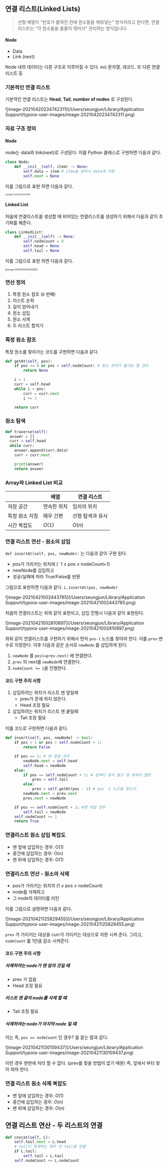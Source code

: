 ##  연결 리스트(Linked Lists)

> 선형 배열이 "번호가 붙여진 칸에 원소들을 채워넣는" 방식이라고 한다면, 연결 리스트는 "각 원소들을 줄줄이 엮어서" 관리하는 방식입니다.

#### Node
- Data
- Link (next)

Node 내의 데이터는 다른 구조로 이루어질 수 있다.
ex) 문자열, 레코드. 또 다른 연결 리스트 등

### 기본적인 연결 리스트

기본적인 연결 리스트는 **Head**, **Tail**, **number of nodes** 로 구성된다. 

![image-20210420234742311](/Users/seungjun/Library/Application Support/typora-user-images/image-20210420234742311.png)

### 자료 구조 정의

#### Node

node는 data와 link(next)로 구성된다. 이를 Python 클래스로 구현하면 다음과 같다.

```python
class Node:
    def __init__(self, item) -> None:
        self.data = item # item을 받아서 data에 저장
        self.next = None
```

이를 그림으로 표현 하면 다음과 같다.

<img src="/Users/seungjun/Library/Application Support/typora-user-images/image-20210420235129159.png" alt="image-20210420235129159" style="zoom:40%;" />

#### Linked List

처음에 연결리스트를 생성할 때 비어있는 연결리스트를 생성하기 위해서 다음과 같이 초기화를 해준다. 

```python
class LinkedList:
    def __init__(self) -> None:
        self.nodeCount = 0
        self.head = None
        self.tail = None
```

이를 그림으로 표현 하면 다음과 같다.

<img src="/Users/seungjun/Library/Application Support/typora-user-images/image-20210420235345923.png" alt="image-20210420235345923" style="zoom:50%;" />

### 연산 정의

1. 특정 원소 참조 ($k$ 번째)
2. 리스트 순회
3. 길이 얻어내기
4. 원소 삽입
5. 원소 사게
6. 두 리스트 합치기



### 특정 원소 참조

특정 원소를 찾아가는 코드를 구현하면 다음과 같다.

```python
def getAt(self, pos):
    if pos <= 0 or pos > self.nodeCount: # 찾는 위치가 불가능 할 경우
        return None

    i = 1
    curr = self.head
    while i < pos:
        curr = curr.next
        i += 1

    return curr
```



### 원소 탐색

```python
def traverse(self):
  answer = []
  curr = self.head
  while curr:
    answer.append(curr.data)
    curr = curr.next

    print(answer)
    return answer
```



### Array와 Linked List 비교

|                | 배열        | 연결 리스트      |
| -------------- | ----------- | ---------------- |
| 저장 공간      | 연속한 위치 | 임의의 위치      |
| 특정 원소 지칭 | 매우 간편   | 선형 탐색과 유사 |
| 시간 복잡도    | $O(1)$      | $O(n)$           |



### 연결 리스트 연산 - 원소의 삽입

`def insertAt(self, pos, newNode):` 는 다음과 같이 구현 된다.

- pos가 가리키는 위치에 (` 1 ≤ pos ≤ nodeCount+1)
- newNode를 삽입하고
- 성공/실패에 따라 True/False를 반환

그림으로 표현하면 다음과 같다. `L.insertAt(pos, newNode)`

![image-20210421002443785](/Users/seungjun/Library/Application Support/typora-user-images/image-20210421002443785.png)

처음의 연결리스트는 위와 같이 표현되고, 삽입 진행시 다음과 같이 표현된다.

![image-20210421002810897](/Users/seungjun/Library/Application Support/typora-user-images/image-20210421002810897.png)

위와 같이 연결리스트를 구현하기 위해서 먼저 `pos-1` 노드를 찾아야 한다. 이를 `prev` 변수로 지정한다. 이후 다음과 같은 순서로 `newNode` 를 삽입하게 된다.

1. `newNode` 를 `pos(=prev.next)` 에 연결한다.
2. `prev` 의 next를 `newNode`에 연결한다.
3. `nodeCount += 1`을 진행한다. 

#### 코드 구현 주의 사항

1. 삽입하려는 위치가 리스트 맨 앞일때
   - prev가 존재 하지 않은다.
   - Head 조정 필요
2. 삽입하려는 위치가 리스트 맨 끝일때
   - Tail 조정 필요

이를 코드로 구현하면 다음과 같다.

```python
def insert(self, pos, newNode) -> bool:
    if pos < 1 or pos > self.nodeCount + 1:
        return False

    if pos == 1: # 맨 앞일 경우
        newNode.next = self.head
        self.head = newNode
    else:
        if pos == self.nodeCount + 1: # 앞부터 찾지 말고 맨 뒤부터 할당
            prev = self.tail
        else:
            prev = self.getAt(pos - 1) # pos -1 노드를 찾는다.
        newNode.next = prev.next
        prev.next = newNode

    if pos == self.nodeCount + 1: #맨 뒤일 경우
        self.tail = newNode
    self.nodeCount += 1
    return True
```



### 연결리스트 원소 삽입 복잡도

- 맨 앞에 삽입하는 경우: O(1)
- 중간에 삽입하는 경우: O(n)
- 맨 뒤에 삽입하는 경우: O(1)



### 연결리스트 연산 - 원소의 삭제

- pos가 가리키는 위치의 (1 ≤ pos ≤ nodeCount)
- node를 삭제하고
- 그 node의 데이터를 리턴

이를 그림으로 설명하면 다음과 같다.

![image-20210421125829455](/Users/seungjun/Library/Application Support/typora-user-images/image-20210421125829455.png)

`prev` 가 가리키는 대상을 curr가 가리키는 대상으로 치환 시켜 준다. 그리고, `nodeCount` 를 1만큼 감소 시켜준다.

#### 코드 구현 주의 사항

##### 삭제하려는 node가 맨 앞의 것일 때

- prev 가 없음
- Head 조정 필요

##### 리스트 맨 끝의 node를 삭제 할 때

- Tail 조정 필요

##### 삭제하려는 node가 마지막 node 일 때

이는 즉, `pos == nodeCount` 인 경우? 를 묻는 말과 같다.

![image-20210421130159437](/Users/seungjun/Library/Application Support/typora-user-images/image-20210421130159437.png)

이런 경우 한번에 처리 할 수 없다. (prev를 찾을 방법이 없기 때문) 즉, 앞에서 부터 찾아 와야 한다.

### 연결 리스트 원소 삭제 복잡도

- 맨 앞에 삽입하는 경우: $O(1)$
- 중간에 삽입하는 경우: $O(n)$
- 맨 뒤에 삽입하는 경우: $O(n)$



## 연결 리스트 연산 - 두 리스트의 연결

```python
def concat(self, L):
    self.tail.next = L.head
    # tail이 존재하는 경우 만 tail을 연결
    if L.tail:
        self.tail = L.tail
    self.nodeCount += L.nodeCount
```



